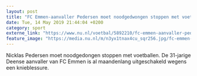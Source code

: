 ```yaml
---
layout: post
title: "FC Emmen-aanvaller Pedersen moet noodgedwongen stoppen met voetballen"
date: Tue, 14 May 2019 21:44:04 +0200
category: sport
externe_link: "https://www.nu.nl/voetbal/5892210/fc-emmen-aanvaller-pedersen-moet-noodgedwongen-stoppen-met-voetballen.html"
feature_image: "https://media.nu.nl/m/n3yx1tnax4cu_sqr256.jpg/fc-emmen-aanvaller-pedersen-moet-noodgedwongen-stoppen-met-voetballen.jpg"
---
```


Nicklas Pedersen moet noodgedongen stoppen met voetballen. De 31-jarige Deense aanvaller van FC Emmen is al maandenlang uitgeschakeld wegens een knieblessure.
